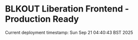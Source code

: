# BLKOUT Liberation Frontend - Production Ready

Current deployment timestamp: Sun Sep 21 04:40:43 BST 2025
